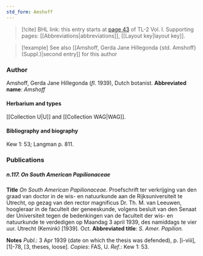 ```yaml
---
std_form: Amshoff
---
```


> [!cite] BHL link: this entry starts at [page 43](https://www.biodiversitylibrary.org/page/33120174) of TL-2 Vol. I.
> Supporting pages: [[Abbreviations|abbreviations]], [[Layout key|layout key]].

> [!example] See also [[Amshoff, Gerda Jane Hillegonda {std. Amshoff} (Suppl.)|second entry]] for this author

### Author

Amshoff, Gerda Jane Hillegonda (*fl*. 1939), Dutch botanist. 
**Abbreviated name**: *Amshoff*

#### Herbarium and types

[[Collection U|U]] and [[Collection WAG|WAG]].

#### Bibliography and biography

Kew 1: 53; Langman p. 811.

### Publications

##### n.117. On South American Papilionaceae

**Title**
*On South American Papilionaceae*. Proefschrift ter verkrijging van den graad van doctor in de wis- en natuurkunde aan de Rijksuniversiteit te Utrecht, op gezag van den rector magnificus Dr. Th. M. van Leeuwen, hoogleraar in de faculteit der geneeskunde, volgens besluit van den Senaat der Universiteit tegen de bedenkingen van de faculteit der wis- en natuurkunde te verdedigen op Maandag 3 april 1939, des namiddags te vier uur. Utrecht (Kemink) \[1939\]. Oct.
**Abbreviated title**: *S. Amer. Papilion.*

**Notes**
*Publ*.: 3 Apr 1939 (date on which the thesis was defended), p. \[i-viii\], \[1\]-78, \[3, theses, loose\]. *Copies*: FAS, U.
*Ref*.: Kew 1: 53.

